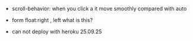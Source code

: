- scroll-behavior: when you click a it move smoothly compared with auto

- form float:right , left what is this?

- can not deploy with heroku 25.09.25
